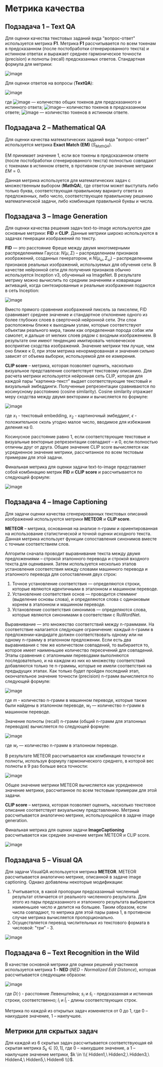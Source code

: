 # Метрика качества

## Подзадача 1 – Text QA

Для оценки качества текстовых заданий вида "вопрос-ответ" используется метрика **F1**.
Метрика **F1** рассчитывается по всем токенам в предсказанном (после постобработки сгенерированного текста) и истинном ответах и выражает среднее гармоническое точности (precision) и полноты (recall) предсказанных ответов.
Стандартная формула для метрики: 

![image](https://latex.codecogs.com/svg.image?S_{TextQA}=F1&space;=&space;2\cdot&space;\frac{Recall&space;\cdot&space;Precision}{Recall&space;&plus;&space;Precision})

Для оценки ответов на вопросы (**TextQA**): 

![image](https://latex.codecogs.com/svg.image?\text{precision}&space;=&space;\frac{\char"0023&space;tokens_{common}}{\char"0023tokens_{predicted}},&space;\text{recall}&space;=&space;\frac{\char"0023&space;tokens_{common}}{\char"0023&space;tokens_{gt}},)

где ![image](https://latex.codecogs.com/svg.image?\char"0023&space;tokens_{common}) — количество общих токенов для предсказанного и истинного ответа;
![image](https://latex.codecogs.com/svg.image?\char"0023&space;tokens_{predicted})— количество токенов в предсказанном ответе;
![image](https://latex.codecogs.com/svg.image?\char"0023&space;tokens_{gt}) — количество токенов в истинном ответе.

## Подзадача 2 – Mathematical QA

Для оценки качества математических заданий вида "вопрос-ответ" используется метрика **Exact Match (EM)** $(S_{MathQA})$.

EM принимает значение 1, если все токены в предсказанном ответе (после постобработки сгенерированного текста) полностью совпадают с токенами в истинном ответе, в противном случае значение метрики $EM = 0$.

Данная метрика используется для математических задач с множественным выбором (**MathQA**), где ответом может выступать либо только буква, соответствующая правильному варианту ответа из предложенных, либо число, соответствующее правильному решению математической задачи, либо комбинация правильной буквы и числа.

## Подзадача 3 – Image Generation

Для оценки качества решения задач text-to-image используются две основные метрики: **FID** и **CLIP**. Данные метрики широко используются в задачах генерации изображений по тексту.

**FID** — это расстояние Фреше между двумя многомерными распределениями Гаусса: $N(\mu,\Sigma)$ – распределением признаков изображений, созданных генератором, и $N(\mu_{\omega},\Sigma_{\omega})$ – распределением признаков реальных изображений, используемых для обучения сети. В качестве нейронной сети для получения признаков обычно используется Inception v3, обученный на ImageNet. В результате метрику можно вычислить по средним значениям и ковариации активаций, когда синтезированные и реальные изображения подаются в сеть Inception:

![image](https://latex.codecogs.com/svg.image?\text{FID}=|\mu&space;-&space;\mu_\omega|^{2}&plus;tr(\Sigma&space;&plus;&space;\Sigma_\omega-2(\Sigma\Sigma_\omega)^{\frac{1}{2}}).)

Вместо прямого сравнения изображений пиксель за пикселем, FID сравнивает среднее значение и стандартное отклонение одного из более глубоких слоев в сверточной нейронной сети. Эти слои расположены ближе к выходным узлам, которые соответствуют объектам реального мира, таким как определенная порода собак или самолет, и дальше от мелких слоев рядом с входным изображением. В результате они имеют тенденцию имитировать человеческое восприятие сходства изображений. Значение метрики тем лучше, чем оно ближе к 0, при этом метрика ненормированная и значения сильно зависят от объема выборки, используемой для ее измерения.
 
**CLIP score** – метрика, которая позволяет оценить, насколько визуальное представление соответствует текстовому описанию. Для расчета метрики используется нейронная сеть CLIP, которая для каждой пары "картинка-текст" выдает соответствующие текстовый и визуальный эмбеддинги. Полученные репрезентации сравниваются по косинусному расстоянию (cosine similarity). Cosine similarity отражает меру сходства между двумя векторами и вычисляется по формуле:

![image](https://latex.codecogs.com/svg.image?\text{similarity}=\frac{x_1&space;x_2}{max(\left\|&space;x_1\right\|_2&space;\boldsymbol{\cdot}&space;\left\|&space;x_2\right\|_2,\epsilon)},)

где $x_1$ - текстовый embedding, $x_2$ - картиночный эмбеддинг, $\epsilon$ - положительное сколь угодно малое число, вводимое для избежания деления на 0.

Косинусное расстояние равно 1, если соответствующие текстовые и визуальные векторные репрезентации совпадают – и 0, если полностью отличны друг от друга. Общее значение CLIP score вычисляется как усредненное значение метрики, рассчитанное по всем тестовым примерам для этой задачи.

Финальная метрика для оценки задачи text-to-image представляет собой комбинацию метрик **FID** и **CLIP score** и рассчитывается по следующей формуле:

![image](https://latex.codecogs.com/svg.image?S_{ImageGeneration}=\frac{1}{2}\left(CLIP_{score}&plus;\frac{200-min(200,X)}{200}\right))

## Подзадача 4 – Image Captioning

Для задачи оценки качества сгенерированных текстовых описаний изображений используются метрики **METEOR** и **CLIP score**. 

**METEOR** – метрика, основанная на анализе n-грамм и ориентированная на использование статистической и точной оценки исходного текста. Данная метрика использует функции сопоставления синонимов вместе с точным соответствием слов. 

Алгоритм сначала проводит выравнивание текста между двумя предложениями – строкой эталонного перевода и строкой входного текста для оценивания. Затем используется несколько этапов установления соответствия между словами машинного перевода и эталонного перевода для сопоставления двух строк:
1. Точное установление соответствия — определяются строки, которые являются идентичными в эталонном и машинном переводе.
2. Установление соответствия основ — проводится стемминг (выделение основы слова), и определяются слова с одинаковым корнем в эталонном и машинном переводе.
3. Установление соответствия синонимов — определяются слова, которые являются синонимами в соответствии с RuWordNet.

Выравнивание — это множество соответствий между n-граммами. На соответствие налагается следующее ограничение: каждый n-грамм в предложении-кандидате должен соответствовать одному или ни одному n-грамму в эталонном предложении. Если есть два выравнивания с тем же количеством совпадений, то выбирается то, которое имеет наименьшее количество пересечений для совпадений. Этапы сравнения с эталонными переводами выполняются последовательно, и на каждом из них ко множеству соответствий добавляются только те n-граммы, которые не имели соответствия на предыдущих этапах. Как только будет пройден последний этап, окончательное значение точности (precision) n-грамм вычисляется по следующей формуле:

![image](https://latex.codecogs.com/svg.image?\text{P}=\frac{m}{w_t},)

где $m$ - количество n-грамм в машинном переводе, которые также были найдены в эталонном переводе, $w_t$ — количество n-грамм в машинном переводе. 

Значение полноты (recall) n-грамм (общий n-грамм для эталонных переводов) вычисляется по следующей формуле:

![image](https://latex.codecogs.com/svg.image?\text{R}=\frac{m}{w_r},)

где $w_r$ — количество n-грамм в эталонном переводе.

В результате METEOR рассчитывается как комбинация точности и полноты, используя формулу гармонического среднего, в которой вес полноты в 9 раз больше веса точности:

![image](https://latex.codecogs.com/svg.image?\text{METEOR}=\frac{10PR}{R&plus;9P}.)

Общее значение метрики METEOR вычисляется как усредненное значение метрики, рассчитанное по всем тестовым примерам для этой задачи.

**CLIP score** – метрика, которая позволяет оценить, насколько текстовое описание соответствует визуальному представлению. Метрика рассчитывается аналогично метрике, использующейся в задаче image generation. 

Финальная метрика для оценки задачи **ImageCaptioning** рассчитывается как среднее значение метрик METEOR и CLIP score.

![image](https://latex.codecogs.com/svg.image?S_{ImageCaptioning}&space;=\frac{1}{2}&space;\cdot&space;(METEOR&plus;CLIP_{score})&space;)

## Подзадача 5 – Visual QA

Для задачи VisualQA используется метрика **METEOR**. METEOR рассчитывается аналогично метрике, описанной в задаче image captioning. Однако добавлены некоторые модификации:
1. Учитывается, в какой пропорции предсказанный численный результат отличается от реального численного результата. Для этого из пары предсказанного и эталонного результата выбирается наименьшее число и делится на большее. Таким образом, если числа совпадают, то метрика для этой пары равна 1, в противном случае метрика вычисляется пропорционально.
2. Осуществляется перевод числительных из текстового формата в числовой: "три" - 3.

![image](https://latex.codecogs.com/svg.image?S_{VisualQA}&space;=&space;METEOR.)

## Подзадача 6 – Text Recognition in the Wild

В качестве основной метрики для оценки решений участников используется метрика **1 - NED** (_NED_ - _Normalized Edit Distance_), которая рассчитывается следующим образом:

![image](https://latex.codecogs.com/svg.image?\bg{blue}S_{TRitW}&space;=&space;1&space;-&space;NED&space;=&space;1&space;-&space;\frac{D(s_i,&space;\hat{s}_i)}{max(l_i,\hat{l}_i)},)

где $D(\cdot)$ - расстояние Левенштейна; $s_i$ и $\hat{s}_i$ - предсказанная и истинная строки, соответственно; $l_i$ и $\hat{l}_i$ - длины соответствующих строк.

Метрика по каждой из открытых задач изменяется от 0 до 1, где 0 – наихудшее значение, 1 – наилучшее.

## Метрики для скрытых задач

Для каждой из 6 скрытых задач рассчитывается соответствующая ей скрытая метрика $S_k \in [0,1]$, где 0 – наихудшее значение, а 1 – наилучшее значение метрики, $k \in \\{ Hidden1,\ Hidden2,\ Hidden3,\ Hidden4,\ Hidden5,\ Hidden6 \\}$.
